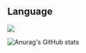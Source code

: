 

<H2>Language</H2>
<img src="https://img.shields.io/badge/C%23-8B00FF?style=-square&logo=Csharp#&logoColor=white" />


![Anurag's GitHub stats](https://github-readme-stats.vercel.app/api?username=Jpierrot&show_icons=true&theme=radical)
<!--
**Jpierrot/Jpierrot** is a ✨ _special_ ✨ repository because its `README.md` (this file) appears on your GitHub profile.

Here are some ideas to get you started:

- 🔭 I’m currently working on ...
- 🌱 I’m currently learning ...
- 👯 I’m looking to collaborate on ...
- 🤔 I’m looking for help with ...
- 💬 Ask me about ...
- 📫 How to reach me: ...
- 😄 Pronouns: ...
- ⚡ Fun fact: ...
-->
